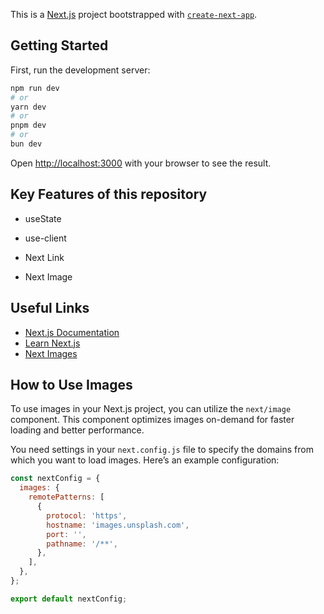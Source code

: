 This is a [Next.js](https://nextjs.org) project bootstrapped with [`create-next-app`](https://nextjs.org/docs/app/api-reference/cli/create-next-app).

## Getting Started

First, run the development server:

```bash
npm run dev
# or
yarn dev
# or
pnpm dev
# or
bun dev
```

Open [http://localhost:3000](http://localhost:3000) with your browser to see the result.

## Key Features of this repository

- useState

- use-client

- Next Link

- Next Image

## Useful Links

- [Next.js Documentation](https://nextjs.org/docs)
- [Learn Next.js](https://nextjs.org/learn)
- [Next Images](https://nextjs.org/docs/app/api-reference/components/image)

## How to Use Images

To use images in your Next.js project, you can utilize the `next/image` component. This component optimizes images on-demand for faster loading and better performance.

You need settings in your `next.config.js` file to specify the domains from which you want to load images. Here’s an example configuration:

```javascript
const nextConfig = {
  images: {
    remotePatterns: [
      {
        protocol: 'https',
        hostname: 'images.unsplash.com',
        port: '',
        pathname: '/**',
      },
    ],
  },
};

export default nextConfig;
```
